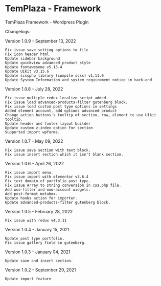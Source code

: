 # TemPlaza - Framework
 TemPlaza Framework - Wordpress Plugin

Changelogs:

Version 1.0.9 - September 13, 2022
    
    Fix issue save setting options to file
    Fix icon header html
    Update sidebar background
    Update quickview advanced product style
    Update fontawesome v5.15.4
    Update UIkit v3.15.6
    Update scssphp library (compile scss) v1.11.0
    Update System Information and system requirement notice in back-end

Version 1.0.8 - July 28, 2022
    
    Fix issue multiple redux localize script added.
    Fix issue load advanced-products-filter gutenberg block.
    Fix issue load custom post type options in settings
    Added element account, add options advanced product
    Change action buttons's tooltip of section, row, element to use UIkit tooltip.
    Update header and footer layout builder
    Update custom z-index option for section
    Supported import wpforms.

Version 1.0.7 - May 09, 2022
    
    Fix issue save section with text block.
    Fix issue insert section which it isn't blank section.

Version 1.0.6 - April 26, 2022

    Fix issue import menu.
    Fix issue import with elementor v3.6.4
    Fix text domain of portfolio post type.
    Fix issue Array to string conversion in css.php file.
    Add woo-filter and woo-account widgets.
    Add post-format metabox.
    Update hooks action for importer.
    Update advanced-products-filter gutenberg block.
    
Version 1.0.5 - February 28, 2022

    Fix issue with redux v4.3.11

Version 1.0.4 - January 15, 2021
    
    Update post type portfolio.
    Fix issue gallery field in gutenberg.

Version 1.0.3 - January 04, 2021
    
    Update save and insert section.

Version 1.0.2 - September 29, 2021
    
    Update import feature
